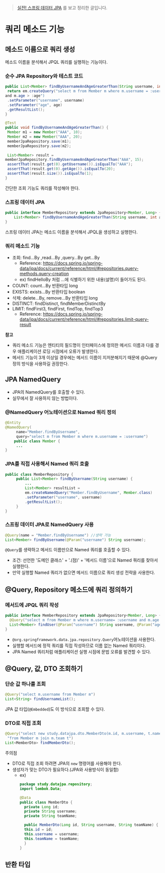 > [실전! 스프링 데이터 JPA](https://www.inflearn.com/course/%EC%8A%A4%ED%94%84%EB%A7%81-%EB%8D%B0%EC%9D%B4%ED%84%B0-JPA-%EC%8B%A4%EC%A0%84/dashboard) 를 보고 정리한  글입니다.

# 쿼리 메소드 기능
## 메소드 이름으로 쿼리 생성
메소드 이름을 분석해서 JPQL 쿼리를 실행하는 기능이다.
### 순수 JPA Repository와 테스트 코드
```java
public List<Member> findByUsernameAndAgeGreaterThan(String username, int age) {
 return em.createQuery("select m from Member m where m.username = :username
and m.age > :age")
 .setParameter("username", username)
 .setParameter("age", age)
 .getResultList();
}
```
```java
@Test
public void findByUsernameAndAgeGreaterThan() {
 Member m1 = new Member("AAA", 10);
 Member m2 = new Member("AAA", 20);
 memberJpaRepository.save(m1);
 memberJpaRepository.save(m2);
 
 List<Member> result =
memberJpaRepository.findByUsernameAndAgeGreaterThan("AAA", 15);
 assertThat(result.get(0).getUsername()).isEqualTo("AAA");
 assertThat(result.get(0).getAge()).isEqualTo(20);
 assertThat(result.size()).isEqualTo(1);
}
```
간단한 조회 기능도 쿼리를 작성해야 한다.
### 스프링 데이터 JPA
```java
public interface MemberRepository extends JpaRepository<Member, Long> {
    List<Member> findByUsernameAndAgeGreaterThan(String username, int age);
}
```
스프링 데이터 JPA는 메소드 이름을 분석해서 JPQL을 생성하고 실행한다.
### 쿼리 메소드 기능
- 조회: find…By ,read…By ,query…By get…By
    - Reference: https://docs.spring.io/spring-data/jpa/docs/current/reference/html/#repositories.query-methods.query-creation
    - ex) findHelloBy 처럼 ...에 식별하기 위한 내용(설명)이 들어가도 된다.
- COUNT: count…By 반환타입 long
- EXISTS: exists…By 반환타입 boolean
- 삭제: delete…By, remove…By 반환타입 long
- DISTINCT: findDistinct, findMemberDistinctBy
- LIMIT: findFirst3, findFirst, findTop, findTop3
    - Reference: https://docs.spring.io/spring-data/jpa/docs/current/reference/html/#repositories.limit-query-result

**참고**
- 쿼리 메소드 기능은 엔티티의 필드명이 인터페이스에 정의한 메서드 이름과 다를 경우 애플리케이션 로딩 시점에서 오류가 발생한다.
- 메서드 기능이 3개 이상일 경우에는 메서드 이름이 지저분해지기 때문에 @Query 정의 방식을 사용하길 권장한다.

## JPA NamedQuery
- JPA의 NamedQuery를 호출할 수 있다.
- 실무에서 잘 사용하지 않는 방법이다.
### @NamedQuery 어노테이션으로 Named 쿼리 정의
```java
@Entity
@NamedQuery(
     name="Member.findByUsername",
     query="select m from Member m where m.username = :username")
    public class Member {
     ...
}
```
### JPA를 직접 사용해서 Named 쿼리 호출
```java
public class MemberRepository {
     public List<Member> findByUsername(String username) {
         ...
         List<Member> resultList =
         em.createNamedQuery("Member.findByUsername", Member.class)
         .setParameter("username", username)
         .getResultList();
     }
} 

```

### 스프링 데이터 JPA로 NamedQuery 사용
```java
@Query(name = "Member.findByUsername") //생략 가능
List<Member> findByUsername(@Param("username") String username);
```
`@Query`를 생략하고 메서드 이름만으로 Named 쿼리를 호출할 수 있다.
  - 조건: 선언한 '도메인 클래스' + '.(점)' + '메서드 이름'으로 Named 쿼리를 찾아서 실행한다. 
  - 만약 실행할 Named 쿼리가 없으면 메서드 이름으로 쿼리 생성 전략을 사용한다.
## @Query, Repository 메소드에 쿼리 정의하기
### 메서드에 JPQL 쿼리 작성
```java
public interface MemberRepository extends JpaRepository<Member, Long> {
  @Query("select m from Member m where m.username= :username and m.age = :age")
  List<Member> findUser(@Param("username") String username, @Param("age") int age);
}
```
- `@org.springframework.data.jpa.repository.Query`어노테이션을 사용한다.
- 실행할 메서드에 정적 쿼리를 직접 작성하므로 이름 없는 Named 쿼리이다.
- JPA Named 쿼리처럼 애플리케이션 실행 시점에 문법 오류를 발견할 수 있다.

## @Query, 값, DTO 조회하기
### 단순 값 하나를 조회
```java
@Query("select m.username from Member m")
List<String> findUsernameList();
```
JPA 값 타입(`@Embedded`)도 이 방식으로 조회할 수 있다.
### DTO로 직접 조회
```java
@Query("select new study.datajpa.dto.MemberDto(m.id, m.username, t.name) " +
 "from Member m join m.team t")
List<MemberDto> findMemberDto();
```
주의점
- DTO로 직접 조회 하려면 JPA의 `new` 명령어를 사용해야 한다.
- 생성자가 맞는 DTO가 필요하다.(JPA와 사용방식이 동일함)
  - ex)
    ```java
    package study.datajpa.repository;
    import lombok.Data;
    
    @Data
    public class MemberDto {
      private Long id;
      private String username;
      private String teamName;
    
      public MemberDto(Long id, String username, String teamName) { //new 명령어와 생성자 동일
      this.id = id;
      this.username = username;
      this.teamName = teamName;
      }
    }
    ```
## 반환 타입


